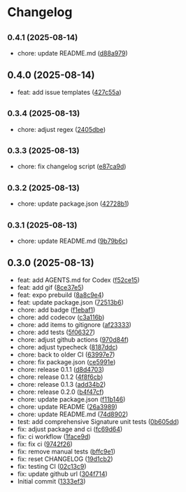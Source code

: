 # Changelog

## <small>0.4.1 (2025-08-14)</small>

* chore: update README.md ([d88a979](https://github.com/adonaipinheiro/signature-touch/commit/d88a979))

## 0.4.0 (2025-08-14)

* feat: add issue templates ([427c55a](https://github.com/adonaipinheiro/signature-touch/commit/427c55a))

## <small>0.3.4 (2025-08-13)</small>

* chore: adjust regex ([2405dbe](https://github.com/adonaipinheiro/signature-touch/commit/2405dbe))

## <small>0.3.3 (2025-08-13)</small>

* chore: fix changelog script ([e87ca9d](https://github.com/adonaipinheiro/signature-touch/commit/e87ca9d))

## <small>0.3.2 (2025-08-13)</small>

* chore: update package.json ([42728b1](https://github.com/adonaipinheiro/signature-touch/commit/42728b1))

## <small>0.3.1 (2025-08-13)</small>

* chore: update README.md ([9b79b6c](https://github.com/adonaipinheiro/signature-touch/commit/9b79b6c))

## 0.3.0 (2025-08-13)

* feat: add AGENTS.md for Codex ([f52ce15](https://github.com/adonaipinheiro/signature-touch/commit/f52ce15))
* feat: add gif ([8ce37e5](https://github.com/adonaipinheiro/signature-touch/commit/8ce37e5))
* feat: expo prebuild ([8a8c9e4](https://github.com/adonaipinheiro/signature-touch/commit/8a8c9e4))
* feat: update package.json ([72513b6](https://github.com/adonaipinheiro/signature-touch/commit/72513b6))
* chore: add badge ([f1ebaf1](https://github.com/adonaipinheiro/signature-touch/commit/f1ebaf1))
* chore: add codecov ([c3a116b](https://github.com/adonaipinheiro/signature-touch/commit/c3a116b))
* chore: add items to gitignore ([af23333](https://github.com/adonaipinheiro/signature-touch/commit/af23333))
* chore: add tests ([5f06327](https://github.com/adonaipinheiro/signature-touch/commit/5f06327))
* chore: adjust github actions ([970d84f](https://github.com/adonaipinheiro/signature-touch/commit/970d84f))
* chore: adjust typecheck ([8187ddc](https://github.com/adonaipinheiro/signature-touch/commit/8187ddc))
* chore: back to older CI ([63997e7](https://github.com/adonaipinheiro/signature-touch/commit/63997e7))
* chore: fix package.json ([ce5991e](https://github.com/adonaipinheiro/signature-touch/commit/ce5991e))
* chore: release 0.1.1 ([d8d4703](https://github.com/adonaipinheiro/signature-touch/commit/d8d4703))
* chore: release 0.1.2 ([4f8f6cb](https://github.com/adonaipinheiro/signature-touch/commit/4f8f6cb))
* chore: release 0.1.3 ([add34b2](https://github.com/adonaipinheiro/signature-touch/commit/add34b2))
* chore: release 0.2.0 ([b4f47cf](https://github.com/adonaipinheiro/signature-touch/commit/b4f47cf))
* chore: update package.json ([f11b146](https://github.com/adonaipinheiro/signature-touch/commit/f11b146))
* chore: update README ([26a3989](https://github.com/adonaipinheiro/signature-touch/commit/26a3989))
* chore: update README.md ([74d8902](https://github.com/adonaipinheiro/signature-touch/commit/74d8902))
* test: add comprehensive Signature unit tests ([0b605dd](https://github.com/adonaipinheiro/signature-touch/commit/0b605dd))
* fix: adjust package and ci ([fc69d64](https://github.com/adonaipinheiro/signature-touch/commit/fc69d64))
* fix: ci workflow ([1face9d](https://github.com/adonaipinheiro/signature-touch/commit/1face9d))
* fix: fix ci ([9742f26](https://github.com/adonaipinheiro/signature-touch/commit/9742f26))
* fix: remove manual tests ([bffc9e1](https://github.com/adonaipinheiro/signature-touch/commit/bffc9e1))
* fix: reset CHANGELOG ([19d1cb2](https://github.com/adonaipinheiro/signature-touch/commit/19d1cb2))
* fix: testing CI ([02c13c9](https://github.com/adonaipinheiro/signature-touch/commit/02c13c9))
* fix: update github url ([304f714](https://github.com/adonaipinheiro/signature-touch/commit/304f714))
* Initial commit ([1333ef3](https://github.com/adonaipinheiro/signature-touch/commit/1333ef3))
